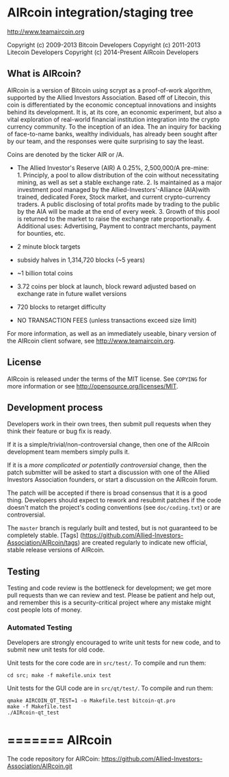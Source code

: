 
AIRcoin integration/staging tree
================================

http://www.teamaircoin.org

Copyright (c) 2009-2013 Bitcoin Developers
Copyright (c) 2011-2013 Litecoin Developers
Copyright (c) 2014-Present AIRcoin Developers       

What is AIRcoin?
----------------

AIRcoin is a version of Bitcoin using scrypt as a proof-of-work algorithm, supported by the Allied Investors Association. Based off of Litecoin, this coin is differentiated by the economic conceptual innovations and insights behind its development.  It is, at its core, an economic experiment, but also a vital exploration of real-world financial institution integration into the crypto currency community.  To the inception of an idea.  The an inquiry for backing of face-to-name banks, wealthy individuals, has already been sought after by our team, and the responses were quite surprising to say the least. 

Coins are denoted by the ticker AIR or /A.
  
- The Allied Investor's Reserve (AIR) A 0.25%, 2,500,000/A pre-mine:  
       1. Principly, a pool to allow distribution of the coin without necessitating mining, as well as set a stable exchange rate. 
       2. Is maintained as a major investment pool managed by the Allied-Investors'-Alliance (AIA)with trained, dedicated Forex, Stock market, and current crypto-currency traders. A public disclosing of total profits made by trading to the public by the AIA will be made at the end of every week. 
       3. Growth of this pool is returned to the market to raise the exchange rate proportionally.
       4. Additional uses: Advertising, Payment to contract merchants, payment for bounties, etc. 

- 2 minute block targets
- subsidy halves in 1,314,720 blocks (~5 years)
- ~1 billion total coins
- 3.72 coins per block at launch, block reward adjusted based on exchange rate in future wallet versions
- 720 blocks to retarget difficulty
- NO TRANSACTION FEES (unless transactions exceed size limit)

For more information, as well as an immediately useable, binary version of
the AIRcoin client sofware, see http://www.teamaircoin.org.

License
-------

AIRcoin is released under the terms of the MIT license. See `COPYING` for more
information or see http://opensource.org/licenses/MIT.

Development process
-------------------

Developers work in their own trees, then submit pull requests when they think
their feature or bug fix is ready.

If it is a simple/trivial/non-controversial change, then one of the AIRcoin
development team members simply pulls it.

If it is a *more complicated or potentially controversial* change, then the patch
submitter will be asked to start a discussion with one of the Allied Investors Association founders, or start a discussion on the AIRcoin forum.

The patch will be accepted if there is broad consensus that it is a good thing.
Developers should expect to rework and resubmit patches if the code doesn't
match the project's coding conventions (see `doc/coding.txt`) or are
controversial.

The `master` branch is regularly built and tested, but is not guaranteed to be
completely stable. [Tags]
(https://github.com/Allied-Investors-Association/AIRcoin/tags) are created
regularly to indicate new official, stable release versions of AIRcoin.

Testing
-------

Testing and code review is the bottleneck for development; we get more pull
requests than we can review and test. Please be patient and help out, and
remember this is a security-critical project where any mistake might cost people
lots of money.

### Automated Testing

Developers are strongly encouraged to write unit tests for new code, and to
submit new unit tests for old code.

Unit tests for the core code are in `src/test/`. To compile and run them:

    cd src; make -f makefile.unix test

Unit tests for the GUI code are in `src/qt/test/`. To compile and run them:

    qmake AIRCOIN_QT_TEST=1 -o Makefile.test bitcoin-qt.pro
    make -f Makefile.test
    ./AIRcoin-qt_test

=======
AIRcoin
=======

The code repository for AIRCoin: 
https://github.com/Allied-Investors-Association/AIRcoin.git
